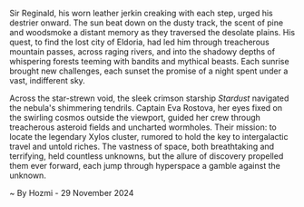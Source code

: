 
Sir Reginald, his worn leather jerkin creaking with each step, urged his destrier onward.  The sun beat down on the dusty track, the scent of pine and woodsmoke a distant memory as they traversed the desolate plains.  His quest, to find the lost city of Eldoria, had led him through treacherous mountain passes, across raging rivers, and into the shadowy depths of whispering forests teeming with bandits and mythical beasts.  Each sunrise brought new challenges, each sunset the promise of a night spent under a vast, indifferent sky.

Across the star-strewn void, the sleek crimson starship *Stardust* navigated the nebula's shimmering tendrils.  Captain Eva Rostova, her eyes fixed on the swirling cosmos outside the viewport, guided her crew through treacherous asteroid fields and uncharted wormholes.  Their mission: to locate the legendary Xylos cluster, rumored to hold the key to intergalactic travel and untold riches.  The vastness of space, both breathtaking and terrifying, held countless unknowns, but the allure of discovery propelled them ever forward, each jump through hyperspace a gamble against the unknown.

~ By Hozmi - 29 November 2024
